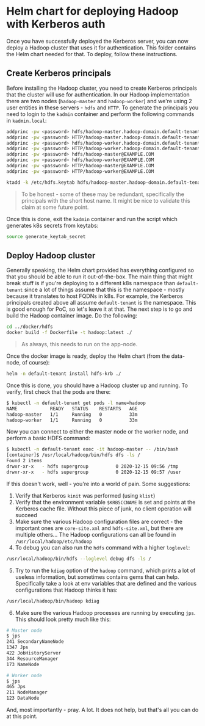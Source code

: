 # Helm chart for deploying Hadoop with Kerberos auth

Once you have successfully deployed the Kerberos server, you can now deploy a Hadoop cluster that uses it for authentication. This folder contains the Helm chart needed for that. To deploy, follow these instructions.

## Create Kerberos principals

Before installing the Hadoop cluster, you need to create Kerberos principals that the cluster will use for authentication. In our Hadoop implementation there are two nodes (`hadoop-master` and `hadoop-worker`) and we're using 2 user entities in these servers - `hdfs` and `HTTP`. To generate the principals you need to login to the `kadmin` container and perform the following commands in `kadmin.local`:

```bash
addprinc -pw <password> hdfs/hadoop-master.hadoop-domain.default-tenant.svc.cluster.local@EXAMPLE.COM
addprinc -pw <password> HTTP/hadoop-master.hadoop-domain.default-tenant.svc.cluster.local@EXAMPLE.COM
addprinc -pw <password> hdfs/hadoop-worker.hadoop-domain.default-tenant.svc.cluster.local@EXAMPLE.COM
addprinc -pw <password> HTTP/hadoop-worker.hadoop-domain.default-tenant.svc.cluster.local@EXAMPLE.COM
addprinc -pw <password> hdfs/hadoop-master@EXAMPLE.COM
addprinc -pw <password> hdfs/hadoop-worker@EXAMPLE.COM
addprinc -pw <password> HTTP/hadoop-master@EXAMPLE.COM
addprinc -pw <password> HTTP/hadoop-worker@EXAMPLE.COM

ktadd -k /etc/hdfs.keytab hdfs/hadoop-master.hadoop-domain.default-tenant.svc.cluster.local@EXAMPLE.COM HTTP/hadoop-master.hadoop-domain.default-tenant.svc.cluster.local@EXAMPLE.COM ... # Add all 8 principals here
```

> To be honest - some of these may be redundant, specifically the principals with the short host name. It might be nice to validate this claim at some future point.

Once this is done, exit the `kadmin` container and run the script which generates k8s secrets from keytabs:

```bash
source generate_keytab_secret
```

## Deploy Hadoop cluster

Generally speaking, the Helm chart provided has everything configured so that you should be able to run it out-of-the-box. The main thing that might break stuff is if you're deploying to a different k8s namespace than `default-tenant` since a lot of things assume that this is the namespace - mostly because it translates to host FQDNs in k8s. For example, the Kerberos principals created above all assume `default-tenant` is the namespace. This is good enough for PoC, so let's leave it at that.
The next step is to go and build the Hadoop container image. Do the following:

```bash
cd ../docker/hdfs
docker build -f Dockerfile -t hadoop:latest ./
```

> As always, this needs to run on the app-node.

Once the docker image is ready, deploy the Helm chart (from the data-node, of course):

```bash
helm -n default-tenant install hdfs-krb ./
```

Once this is done, you should have a Hadoop cluster up and running. To verify, first check that the pods are there:

```bash
$ kubectl -n default-tenant get pods -l name=hadoop
NAME            READY   STATUS    RESTARTS   AGE
hadoop-master   1/1     Running   0          33m
hadoop-worker   1/1     Running   0          33m
```

Now you can connect to either the master node or the worker node, and perform a basic HDFS command:

```bash
$ kubectl -n default-tenant exec -it hadoop-master -- /bin/bash
[container]$ /usr/local/hadoop/bin/hdfs dfs -ls /
Found 2 items
drwxr-xr-x   - hdfs supergroup          0 2020-12-15 09:56 /tmp
drwxr-xr-x   - hdfs supergroup          0 2020-12-15 09:57 /user
```

If this doesn't work, well - you're into a world of pain. Some suggestions:

1. Verify that Kerberos `kinit` was performed (using `klist`)
2. Verify that the environment variable `$KRB5CCNAME` is set and points at the Kerberos cache file. Without this piece of junk, no client operation will succeed
3. Make sure the various Hadoop configuration files are correct - the important ones are `core-site.xml` and `hdfs-site.xml`, but there are multiple others... The Hadoop configurations can all be found in `/usr/local/hadoop/etc/hadoop`
4. To debug you can also run the `hdfs` command with a higher `loglevel`:

```bash
/usr/local/hadoop/bin/hdfs --loglevel debug dfs -ls /
```

5. Try to run the `kdiag` option of the `hadoop` command, which prints a lot of useless information, but sometimes contains gems that can help. Specifically take a look at env variables that are defined and the various configurations that Hadoop thinks it has:

```bash
/usr/local/hadoop/bin/hadoop kdiag
```

6. Make sure the various Hadoop processes are running by executing `jps`. This should look pretty much like this:

```bash
# Master node
$ jps 
241 SecondaryNameNode
1347 Jps
422 JobHistoryServer
344 ResourceManager
173 NameNode

# Worker node
$ jps
465 Jps
211 NodeManager
123 DataNode
```

And, most importantly - pray. A lot. It does not help, but that's all you can do at this point.